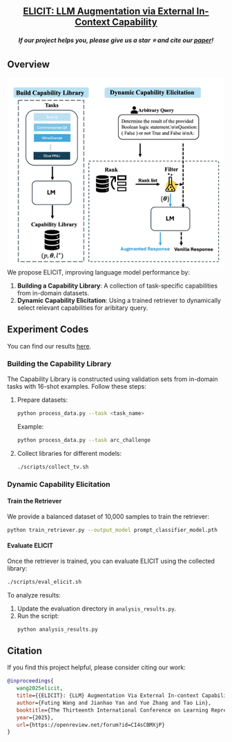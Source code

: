 <h2 align="center"> <a href="https://arxiv.org/pdf/2410.09343">ELICIT: LLM Augmentation via External In-Context Capability</a></h2>
<h5 align="center"> If our project helps you, please give us a star ⭐ and cite our <a href="#citation">paper</a>!</h2>
<h5 align="center">

## Overview
![overview](./assets/overview.png#pic_center=80x80)
We propose ELICIT, improving language model performance by:
1. **Building a Capability Library**: A collection of task-specific capabilities from in-domain datasets.
2. **Dynamic Capability Elicitation**: Using a trained retriever to dynamically select relevant capabilities for aribitary query.


## Experiment Codes
You can find our results [here](https://drive.google.com/drive/folders/1cWvWc4uSSvEnhzs03EtqJGptBGUitpcf?usp=drive_link).
### Building the Capability Library

The Capability Library is constructed using validation sets from in-domain tasks with 16-shot examples. Follow these steps:

1. Prepare datasets:
   ```bash
   python process_data.py --task <task_name>
   ```
   Example:
   ```bash
   python process_data.py --task arc_challenge
   ```

2. Collect libraries for different models:
   ```bash
   ./scripts/collect_tv.sh
   ```

### Dynamic Capability Elicitation

#### Train the Retriever
We provide a balanced dataset of 10,000 samples to train the retriever:
```bash
python train_retriever.py --output_model prompt_classifier_model.pth
```

#### Evaluate ELICIT
Once the retriever is trained, you can evaluate ELICIT using the collected library:
```bash
./scripts/eval_elicit.sh
```
To analyze results:
1. Update the evaluation directory in `analysis_results.py`.
2. Run the script:
   ```bash
   python analysis_results.py
   ```

## Citation
If you find this project helpful, please consider citing our work:

```bibtex
@inproceedings{
   wang2025elicit,
   title={{ELICIT}: {LLM} Augmentation Via External In-context Capability},
   author={Futing Wang and Jianhao Yan and Yue Zhang and Tao Lin},
   booktitle={The Thirteenth International Conference on Learning Representations},
   year={2025},
   url={https://openreview.net/forum?id=CI4sCBMXjP}
}
```